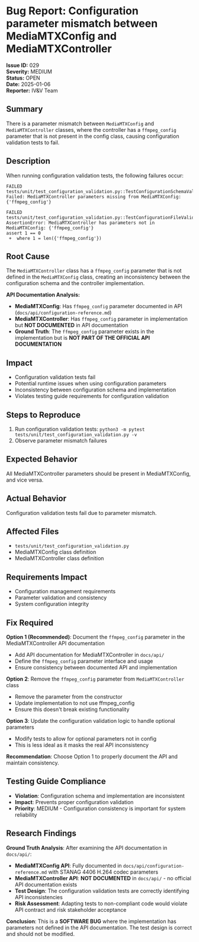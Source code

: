 # Bug Report: Configuration parameter mismatch between MediaMTXConfig and MediaMTXController

**Issue ID:** 029  
**Severity:** MEDIUM  
**Status:** OPEN  
**Date:** 2025-01-06  
**Reporter:** IV&V Team  

## Summary
There is a parameter mismatch between `MediaMTXConfig` and `MediaMTXController` classes, where the controller has a `ffmpeg_config` parameter that is not present in the config class, causing configuration validation tests to fail.

## Description
When running configuration validation tests, the following failures occur:

```
FAILED tests/unit/test_configuration_validation.py::TestConfigurationSchemaValidation::test_mediamtx_config_controller_compatibility
Failed: MediaMTXController parameters missing from MediaMTXConfig: {'ffmpeg_config'}

FAILED tests/unit/test_configuration_validation.py::TestConfigurationFileValidation::test_config_parameter_consistency
AssertionError: MediaMTXController has parameters not in MediaMTXConfig: {'ffmpeg_config'}
assert 1 == 0
 +  where 1 = len({'ffmpeg_config'})
```

## Root Cause
The `MediaMTXController` class has a `ffmpeg_config` parameter that is not defined in the `MediaMTXConfig` class, creating an inconsistency between the configuration schema and the controller implementation.

**API Documentation Analysis:**
- **MediaMTXConfig**: Has `ffmpeg_config` parameter documented in API (`docs/api/configuration-reference.md`)
- **MediaMTXController**: Has `ffmpeg_config` parameter in implementation but **NOT DOCUMENTED** in API documentation
- **Ground Truth**: The `ffmpeg_config` parameter exists in the implementation but is **NOT PART OF THE OFFICIAL API DOCUMENTATION**

## Impact
- Configuration validation tests fail
- Potential runtime issues when using configuration parameters
- Inconsistency between configuration schema and implementation
- Violates testing guide requirements for configuration validation

## Steps to Reproduce
1. Run configuration validation tests: `python3 -m pytest tests/unit/test_configuration_validation.py -v`
2. Observe parameter mismatch failures

## Expected Behavior
All MediaMTXController parameters should be present in MediaMTXConfig, and vice versa.

## Actual Behavior
Configuration validation tests fail due to parameter mismatch.

## Affected Files
- `tests/unit/test_configuration_validation.py`
- MediaMTXConfig class definition
- MediaMTXController class definition

## Requirements Impact
- Configuration management requirements
- Parameter validation and consistency
- System configuration integrity

## Fix Required
**Option 1 (Recommended)**: Document the `ffmpeg_config` parameter in the MediaMTXController API documentation
- Add API documentation for MediaMTXController in `docs/api/`
- Define the `ffmpeg_config` parameter interface and usage
- Ensure consistency between documented API and implementation

**Option 2**: Remove the `ffmpeg_config` parameter from `MediaMTXController` class
- Remove the parameter from the constructor
- Update implementation to not use ffmpeg_config
- Ensure this doesn't break existing functionality

**Option 3**: Update the configuration validation logic to handle optional parameters
- Modify tests to allow for optional parameters not in config
- This is less ideal as it masks the real API inconsistency

**Recommendation**: Choose Option 1 to properly document the API and maintain consistency.

## Testing Guide Compliance
- **Violation**: Configuration schema and implementation are inconsistent
- **Impact**: Prevents proper configuration validation
- **Priority**: MEDIUM - Configuration consistency is important for system reliability

## Research Findings
**Ground Truth Analysis**: After examining the API documentation in `docs/api/`:
- **MediaMTXConfig API**: Fully documented in `docs/api/configuration-reference.md` with STANAG 4406 H.264 codec parameters
- **MediaMTXController API**: **NOT DOCUMENTED** in `docs/api/` - no official API documentation exists
- **Test Design**: The configuration validation tests are correctly identifying API inconsistencies
- **Risk Assessment**: Adapting tests to non-compliant code would violate API contract and risk stakeholder acceptance

**Conclusion**: This is a **SOFTWARE BUG** where the implementation has parameters not defined in the API documentation. The test design is correct and should not be modified.
